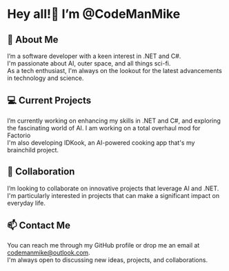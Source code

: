 # Hey all!👋 I’m @CodeManMike

             
## 🚀 About Me
I’m a software developer with a keen interest in .NET and C#.  
I'm passionate about AI, outer space, and all things sci-fi.  
As a tech enthusiast, I'm always on the lookout for the latest advancements in technology and science.

## 💻 Current Projects
I’m currently working on enhancing my skills in .NET and C#, and exploring the fascinating world of AI.
I am working on a total overhaul mod for Factorio  
I'm also developing IDKook, an AI-powered cooking app that's my brainchild project.

## 🤝 Collaboration
I’m looking to collaborate on innovative projects that leverage AI and .NET.  
I'm particularly interested in projects that can make a significant impact on everyday life.

## 📫 Contact Me
You can reach me through my GitHub profile or drop me an email at codemanmike@outlook.com.  
I'm always open to discussing new ideas, projects, and collaborations.


